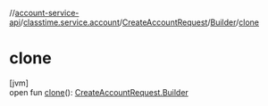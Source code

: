 //[account-service-api](../../../../index.md)/[classtime.service.account](../../index.md)/[CreateAccountRequest](../index.md)/[Builder](index.md)/[clone](clone.md)

# clone

[jvm]\
open fun [clone](clone.md)(): [CreateAccountRequest.Builder](index.md)
